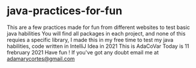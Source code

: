 # java-practices-for-fun
This are a few practices made for fun from different websites to test basic java habilities
You will find all packages in each project, and none of this requies a specific library, I made this in my free time to test my java habilities, code written in IntelliJ Idea in 2021
This is AdaCoVar 
Today is 11 frebruary 2021
Have fun !
If you've got any doubt email me at adamarycortes@gmail.com
